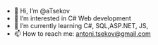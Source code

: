 - 👋 Hi, I’m @aTsekov
- 👀 I’m interested in C# Web development
- 🌱 I’m currently learning C#, SQL,ASP.NET, JS,
- 📫 How to reach me: antoni.tsekov@gmail.com

<!---
aTsekov/aTsekov is a ✨ special ✨ repository because its `README.md` (this file) appears on your GitHub profile.
You can click the Preview link to take a look at your changes.
--->
